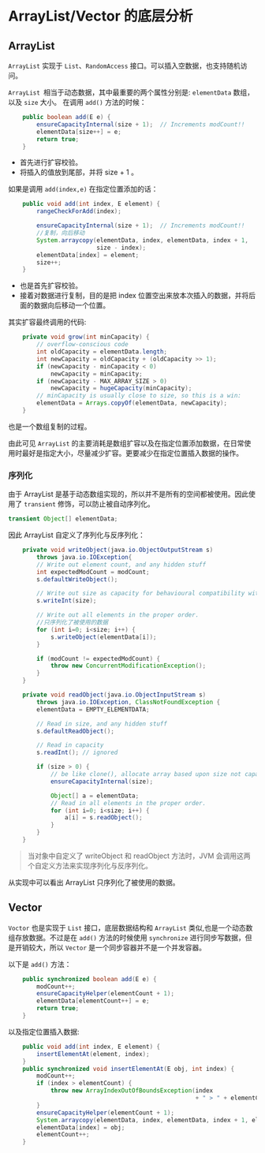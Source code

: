 # ArrayList/Vector 的底层分析

## ArrayList

`ArrayList` 实现于 `List`、`RandomAccess` 接口。可以插入空数据，也支持随机访问。

`ArrayList `相当于动态数据，其中最重要的两个属性分别是:
`elementData` 数组，以及 `size` 大小。
在调用 `add()` 方法的时候：
```java
    public boolean add(E e) {
        ensureCapacityInternal(size + 1);  // Increments modCount!!
        elementData[size++] = e;
        return true;
    }
```

- 首先进行扩容校验。
- 将插入的值放到尾部，并将 size + 1 。

如果是调用 `add(index,e)` 在指定位置添加的话：
```java
    public void add(int index, E element) {
        rangeCheckForAdd(index);

        ensureCapacityInternal(size + 1);  // Increments modCount!!
        //复制，向后移动
        System.arraycopy(elementData, index, elementData, index + 1,
                         size - index);
        elementData[index] = element;
        size++;
    }
```


- 也是首先扩容校验。
- 接着对数据进行复制，目的是把 index 位置空出来放本次插入的数据，并将后面的数据向后移动一个位置。

其实扩容最终调用的代码:
```java
    private void grow(int minCapacity) {
        // overflow-conscious code
        int oldCapacity = elementData.length;
        int newCapacity = oldCapacity + (oldCapacity >> 1);
        if (newCapacity - minCapacity < 0)
            newCapacity = minCapacity;
        if (newCapacity - MAX_ARRAY_SIZE > 0)
            newCapacity = hugeCapacity(minCapacity);
        // minCapacity is usually close to size, so this is a win:
        elementData = Arrays.copyOf(elementData, newCapacity);
    }
```

也是一个数组复制的过程。

由此可见 `ArrayList` 的主要消耗是数组扩容以及在指定位置添加数据，在日常使用时最好是指定大小，尽量减少扩容。更要减少在指定位置插入数据的操作。

### 序列化

由于 ArrayList 是基于动态数组实现的，所以并不是所有的空间都被使用。因此使用了 `transient` 修饰，可以防止被自动序列化。

```java
transient Object[] elementData;
```

因此 ArrayList 自定义了序列化与反序列化：

```java
    private void writeObject(java.io.ObjectOutputStream s)
        throws java.io.IOException{
        // Write out element count, and any hidden stuff
        int expectedModCount = modCount;
        s.defaultWriteObject();

        // Write out size as capacity for behavioural compatibility with clone()
        s.writeInt(size);

        // Write out all elements in the proper order.
        //只序列化了被使用的数据
        for (int i=0; i<size; i++) {
            s.writeObject(elementData[i]);
        }

        if (modCount != expectedModCount) {
            throw new ConcurrentModificationException();
        }
    }

    private void readObject(java.io.ObjectInputStream s)
        throws java.io.IOException, ClassNotFoundException {
        elementData = EMPTY_ELEMENTDATA;

        // Read in size, and any hidden stuff
        s.defaultReadObject();

        // Read in capacity
        s.readInt(); // ignored

        if (size > 0) {
            // be like clone(), allocate array based upon size not capacity
            ensureCapacityInternal(size);

            Object[] a = elementData;
            // Read in all elements in the proper order.
            for (int i=0; i<size; i++) {
                a[i] = s.readObject();
            }
        }
    }
```

> 当对象中自定义了 writeObject 和 readObject 方法时，JVM 会调用这两个自定义方法来实现序列化与反序列化。


从实现中可以看出 ArrayList 只序列化了被使用的数据。


## Vector

`Voctor` 也是实现于 `List` 接口，底层数据结构和 `ArrayList` 类似,也是一个动态数组存放数据。不过是在 `add()` 方法的时候使用 `synchronize` 进行同步写数据，但是开销较大，所以 `Vector` 是一个同步容器并不是一个并发容器。

以下是 `add()` 方法：
```java
    public synchronized boolean add(E e) {
        modCount++;
        ensureCapacityHelper(elementCount + 1);
        elementData[elementCount++] = e;
        return true;
    }
```

以及指定位置插入数据:
```java
    public void add(int index, E element) {
        insertElementAt(element, index);
    }
    public synchronized void insertElementAt(E obj, int index) {
        modCount++;
        if (index > elementCount) {
            throw new ArrayIndexOutOfBoundsException(index
                                                     + " > " + elementCount);
        }
        ensureCapacityHelper(elementCount + 1);
        System.arraycopy(elementData, index, elementData, index + 1, elementCount - index);
        elementData[index] = obj;
        elementCount++;
    }
```


